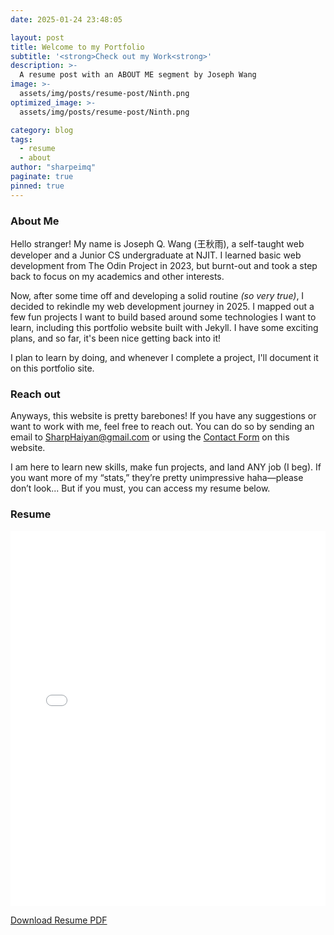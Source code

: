 ```yaml
---
date: 2025-01-24 23:48:05

layout: post
title: Welcome to my Portfolio
subtitle: '<strong>Check out my Work<strong>'
description: >-
  A resume post with an ABOUT ME segment by Joseph Wang
image: >-
  assets/img/posts/resume-post/Ninth.png
optimized_image: >-
  assets/img/posts/resume-post/Ninth.png

category: blog
tags:
  - resume
  - about
author: "sharpeimq"
paginate: true
pinned: true
---
```

### About Me
<div class="resume-post-container">
  <p>
    Hello stranger! My name is Joseph Q. Wang (王秋雨), a self-taught web developer and a Junior CS undergraduate at NJIT. I learned basic web development from The Odin Project in 2023, but burnt-out and took a step back to focus on my academics and other interests.
  </p>
  <p>
    Now, after some time off and developing a solid routine <em>(so very true)</em>, I decided to rekindle my web development journey in 2025. I mapped out a few fun projects I want to build based around some technologies I want to learn, including this portfolio website built with Jekyll. I have some exciting plans, and so far, it's been nice getting back into it!
  </p>
  <p>
    I plan to learn by doing, and whenever I complete a project, I'll document it on this portfolio site.
  </p>
</div>

### Reach out
<div class="resume-post-container">
  <p>
    Anyways, this website is pretty barebones! If you have any suggestions or want to work with me, feel free to reach out. You can do so by sending an email to <a href="mailto:SharpHaiyan@gmail.com">SharpHaiyan@gmail.com</a> or using the <a href="{{ site.url }}{{ site.baseurl }}/contact">Contact Form</a> on this website.
  </p>

  <p>
    I am here to learn new skills, make fun projects, and land ANY job (I beg). If you want more of my “stats,” they’re pretty unimpressive haha—please don’t look... But if you must, you can access my resume below.
  </p>
</div>

### Resume
<div style="max-width: 800px; margin: 0 auto;">
  <iframe
    src="{{ site.baseurl }}/downloads/resume.pdf"
    style="width: 100%; height: 600px; border: none;"
  >
    <!-- Fallback message for browsers that don't support iframes: -->
    <p>Your browser does not support iframes.
    <a href="{{ site.baseurl }}/downloads/resume.pdf">Download PDF</a></p>
  </iframe>
  <p>
    <a 
      href="{{ site.baseurl }}/downloads/resume.pdf"
      class="download-link">
      Download Resume PDF
    </a>
  </p>
</div>

